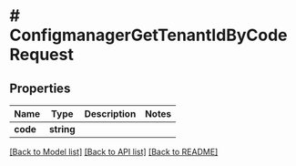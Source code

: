 # # ConfigmanagerGetTenantIdByCodeRequest


## Properties


Name | Type | Description | Notes
------------ | ------------- | ------------- | -------------
**code**| **string** |   |


[[Back to Model list]](../../README.md#models) [[Back to API list]](../../README.md#endpoints) [[Back to README]](../../README.md)
